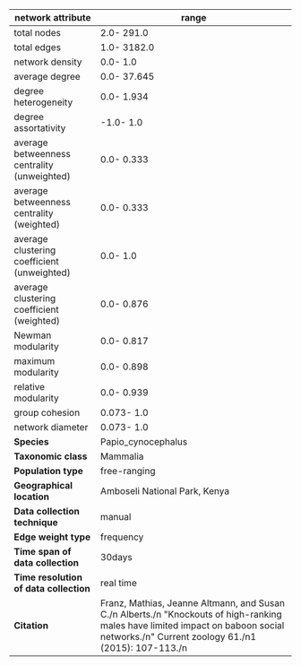 network attribute|range
---|---
total nodes|2.0- 291.0
total edges|1.0- 3182.0
network density|0.0- 1.0
average degree|0.0- 37.645
degree heterogeneity|0.0- 1.934
degree assortativity|-1.0- 1.0
average betweenness centrality (unweighted)|0.0- 0.333
average betweenness centrality (weighted)|0.0- 0.333
average clustering coefficient (unweighted)|0.0- 1.0
average clustering coefficient (weighted)|0.0- 0.876
Newman modularity|0.0- 0.817
maximum modularity|0.0- 0.898
relative modularity|0.0- 0.939
group cohesion|0.073- 1.0
network diameter|0.073- 1.0
**Species**| Papio_cynocephalus
**Taxonomic class**| Mammalia
**Population type**| free-ranging
**Geographical location**| Amboseli National Park, Kenya
**Data collection technique**| manual 
**Edge weight type**| frequency
**Time span of data collection**| 30days
**Time resolution of data collection**| real time
**Citation**| Franz, Mathias, Jeanne Altmann, and Susan C./n Alberts./n "Knockouts of high-ranking males have limited impact on baboon social networks./n" Current zoology 61./n1 (2015): 107-113./n